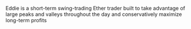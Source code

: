 Eddie is a short-term swing-trading Ether trader built to take advantage of large peaks and valleys throughout the day and conservatively maximize long-term profits
